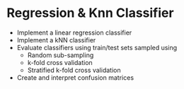 # Regression & Knn Classifier  
* Implement a linear regression classifier
* Implement a kNN classifier
* Evaluate classifiers using train/test sets sampled using
  * Random sub-sampling
  * k-fold cross validation
  * Stratified k-fold cross validation
* Create and interpret confusion matrices
